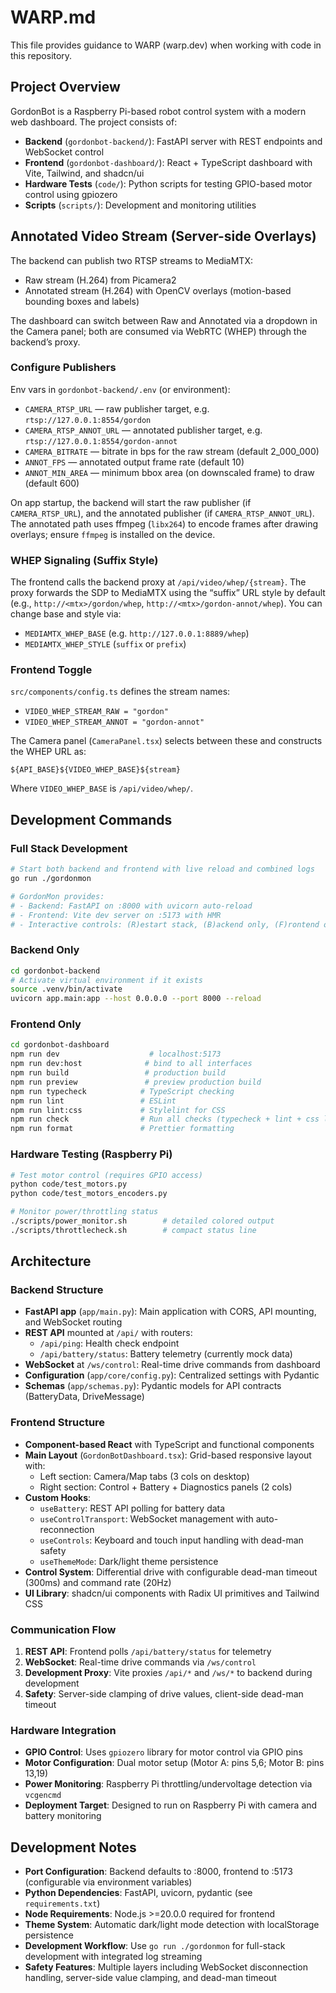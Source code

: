 # WARP.md

This file provides guidance to WARP (warp.dev) when working with code in this repository.

## Project Overview

GordonBot is a Raspberry Pi-based robot control system with a modern web dashboard. The project consists of:

- **Backend** (`gordonbot-backend/`): FastAPI server with REST endpoints and WebSocket control
- **Frontend** (`gordonbot-dashboard/`): React + TypeScript dashboard with Vite, Tailwind, and shadcn/ui
- **Hardware Tests** (`code/`): Python scripts for testing GPIO-based motor control using gpiozero
- **Scripts** (`scripts/`): Development and monitoring utilities

## Annotated Video Stream (Server-side Overlays)

The backend can publish two RTSP streams to MediaMTX:

- Raw stream (H.264) from Picamera2
- Annotated stream (H.264) with OpenCV overlays (motion-based bounding boxes and labels)

The dashboard can switch between Raw and Annotated via a dropdown in the Camera panel; both are consumed via WebRTC (WHEP) through the backend’s proxy.

### Configure Publishers

Env vars in `gordonbot-backend/.env` (or environment):

- `CAMERA_RTSP_URL` — raw publisher target, e.g. `rtsp://127.0.0.1:8554/gordon`
- `CAMERA_RTSP_ANNOT_URL` — annotated publisher target, e.g. `rtsp://127.0.0.1:8554/gordon-annot`
- `CAMERA_BITRATE` — bitrate in bps for the raw stream (default 2_000_000)
- `ANNOT_FPS` — annotated output frame rate (default 10)
- `ANNOT_MIN_AREA` — minimum bbox area (on downscaled frame) to draw (default 600)

On app startup, the backend will start the raw publisher (if `CAMERA_RTSP_URL`), and the annotated publisher (if `CAMERA_RTSP_ANNOT_URL`). The annotated path uses ffmpeg (`libx264`) to encode frames after drawing overlays; ensure `ffmpeg` is installed on the device.

### WHEP Signaling (Suffix Style)

The frontend calls the backend proxy at `/api/video/whep/{stream}`. The proxy forwards the SDP to MediaMTX using the “suffix” URL style by default (e.g., `http://<mtx>/gordon/whep`, `http://<mtx>/gordon-annot/whep`). You can change base and style via:

- `MEDIAMTX_WHEP_BASE` (e.g. `http://127.0.0.1:8889/whep`)
- `MEDIAMTX_WHEP_STYLE` (`suffix` or `prefix`)

### Frontend Toggle

`src/components/config.ts` defines the stream names:

- `VIDEO_WHEP_STREAM_RAW = "gordon"`
- `VIDEO_WHEP_STREAM_ANNOT = "gordon-annot"`

The Camera panel (`CameraPanel.tsx`) selects between these and constructs the WHEP URL as:

```
${API_BASE}${VIDEO_WHEP_BASE}${stream}
```

Where `VIDEO_WHEP_BASE` is `/api/video/whep/`.

## Development Commands

### Full Stack Development
```bash
# Start both backend and frontend with live reload and combined logs
go run ./gordonmon

# GordonMon provides:
# - Backend: FastAPI on :8000 with uvicorn auto-reload
# - Frontend: Vite dev server on :5173 with HMR
# - Interactive controls: (R)estart stack, (B)ackend only, (F)rontend only, (Q)uit
```

### Backend Only
```bash
cd gordonbot-backend
# Activate virtual environment if it exists
source .venv/bin/activate
uvicorn app.main:app --host 0.0.0.0 --port 8000 --reload
```

### Frontend Only
```bash
cd gordonbot-dashboard
npm run dev                    # localhost:5173
npm run dev:host              # bind to all interfaces
npm run build                 # production build
npm run preview               # preview production build
npm run typecheck            # TypeScript checking
npm run lint                 # ESLint
npm run lint:css             # Stylelint for CSS
npm run check                # Run all checks (typecheck + lint + css lint)
npm run format               # Prettier formatting
```

### Hardware Testing (Raspberry Pi)
```bash
# Test motor control (requires GPIO access)
python code/test_motors.py
python code/test_motors_encoders.py

# Monitor power/throttling status
./scripts/power_monitor.sh        # detailed colored output
./scripts/throttlecheck.sh        # compact status line
```

## Architecture

### Backend Structure
- **FastAPI app** (`app/main.py`): Main application with CORS, API mounting, and WebSocket routing
- **REST API** mounted at `/api/` with routers:
  - `/api/ping`: Health check endpoint
  - `/api/battery/status`: Battery telemetry (currently mock data)
- **WebSocket** at `/ws/control`: Real-time drive commands from dashboard
- **Configuration** (`app/core/config.py`): Centralized settings with Pydantic
- **Schemas** (`app/schemas.py`): Pydantic models for API contracts (BatteryData, DriveMessage)

### Frontend Structure
- **Component-based React** with TypeScript and functional components
- **Main Layout** (`GordonBotDashboard.tsx`): Grid-based responsive layout with:
  - Left section: Camera/Map tabs (3 cols on desktop)
  - Right section: Control + Battery + Diagnostics panels (2 cols)
- **Custom Hooks**:
  - `useBattery`: REST API polling for battery data
  - `useControlTransport`: WebSocket management with auto-reconnection
  - `useControls`: Keyboard and touch input handling with dead-man safety
  - `useThemeMode`: Dark/light theme persistence
- **Control System**: Differential drive with configurable dead-man timeout (300ms) and command rate (20Hz)
- **UI Library**: shadcn/ui components with Radix UI primitives and Tailwind CSS

### Communication Flow
1. **REST API**: Frontend polls `/api/battery/status` for telemetry
2. **WebSocket**: Real-time drive commands via `/ws/control` 
3. **Development Proxy**: Vite proxies `/api/*` and `/ws/*` to backend during development
4. **Safety**: Server-side clamping of drive values, client-side dead-man timeout

### Hardware Integration
- **GPIO Control**: Uses `gpiozero` library for motor control via GPIO pins
- **Motor Configuration**: Dual motor setup (Motor A: pins 5,6; Motor B: pins 13,19)  
- **Power Monitoring**: Raspberry Pi throttling/undervoltage detection via `vcgencmd`
- **Deployment Target**: Designed to run on Raspberry Pi with camera and battery monitoring

## Development Notes

- **Port Configuration**: Backend defaults to :8000, frontend to :5173 (configurable via environment variables)
- **Python Dependencies**: FastAPI, uvicorn, pydantic (see `requirements.txt`)
- **Node Requirements**: Node.js >=20.0.0 required for frontend
- **Theme System**: Automatic dark/light mode detection with localStorage persistence
- **Development Workflow**: Use `go run ./gordonmon` for full-stack development with integrated log streaming
- **Safety Features**: Multiple layers including WebSocket disconnection handling, server-side value clamping, and dead-man timeout
